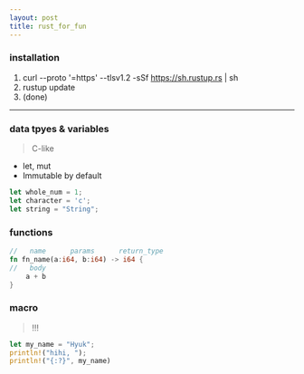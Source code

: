 ```yaml
---
layout: post
title: rust_for_fun 
---
```


### installation
1. curl --proto '=https' --tlsv1.2 -sSf https://sh.rustup.rs | sh
2. rustup update
3. (done)
---
### data tpyes & variables
  > C-like
- let, mut
- Immutable by default

```Rust
let whole_num = 1;
let character = 'c';
let string = "String";
```

### functions
```Rust
//   name      params      return_type
fn fn_name(a:i64, b:i64) -> i64 {
//   body
    a + b
}
```

### macro
>  !!! 

```Rust
let my_name = "Hyuk";
println!("hihi, ");
println!("{:?}", my_name)
```

